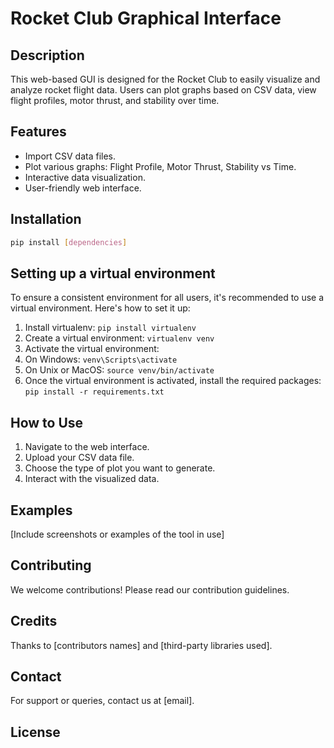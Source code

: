 # Rocket Club Graphical Interface

## Description
This web-based GUI is designed for the Rocket Club to easily visualize and analyze rocket flight data. Users can plot graphs based on CSV data, view flight profiles, motor thrust, and stability over time.

## Features
- Import CSV data files.
- Plot various graphs: Flight Profile, Motor Thrust, Stability vs Time.
- Interactive data visualization.
- User-friendly web interface.

## Installation
```bash
pip install [dependencies]
```

## Setting up a virtual environment

To ensure a consistent environment for all users, it's recommended to use a virtual environment. Here's how to set it up:

1. Install virtualenv: `pip install virtualenv`
2. Create a virtual environment: `virtualenv venv`
3. Activate the virtual environment:
4. On Windows: `venv\Scripts\activate`
5. On Unix or MacOS: `source venv/bin/activate`
6. Once the virtual environment is activated, install the required packages: `pip install -r requirements.txt`

## How to Use

1. Navigate to the web interface.
2. Upload your CSV data file.
3. Choose the type of plot you want to generate.
4. Interact with the visualized data.

## Examples
[Include screenshots or examples of the tool in use]

## Contributing
We welcome contributions! Please read our contribution guidelines.

## Credits
Thanks to [contributors names] and [third-party libraries used].

## Contact
For support or queries, contact us at [email].

## License



